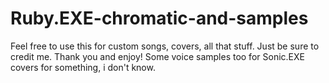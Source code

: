 # Ruby.EXE-chromatic-and-samples
Feel free to use this for custom songs, covers, all that stuff. Just be sure to credit me. Thank you and enjoy!
Some voice samples too for Sonic.EXE covers for something, i don't know.
